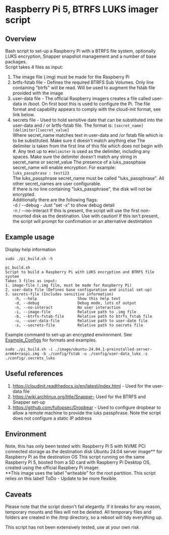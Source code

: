 # Raspberry Pi 5, BTRFS LUKS imager script

## Overview
Bash script to set-up a Raspberry Pi with a BTRFS file system, optionally LUKS encryption, Snapper snapshot management and a number of base packages.\
Script takes 4 files as input:
1. The image file (.img) must be made for the Raspberry Pi
2. brtfs-fstab file - Defines the required BTRFS Sub Volumes.  Only line containing "btrfs" will be read.  Will be used to augment the fstab file provided with the image
3. user-data file -   The official Raspberry imagers creates a file called user-data in /boot.  On first boot this is used to configure the Pi.  The file format and 
                      capability appears to comply with the cloud-init format, see link below.
4. secrets file -     Used to hold sensitive date that can be substituted into the user-data and / or brtfs-fstab file.  The format is:
                         `[secret_name][delimiter][secret_value]`\
                      Where secret_name matches text in user-data and /or fstab file which is to be substituted.  Make sure it doesn't match anything else
                      The delimiter is taken from the first line of this file which does not begin with \#.  Any text up to `#delimiter` is used
                      as the delimiter, including any spaces.  Make sure the delimiter doesn't match any string in secret_name or secret_value
                      The presence of a luks_passphase secret_name will enable encryption.  For example: \
                         `luks_passphrase : test123` \
                      The luks_passphrase secret_name must be called "luks_passphrase".  All other secret_names are user configurable.  
                      If there is no line containing "luks_passphrase", the disk will not be encrypted.\
Additionally there are the following flags:\
  -d / --debug -        Just "set -x" to show debug detail\
  -n / --no-interact    If this is present, the script will use the first non-mounted disk as the destination.  Use with caution!
                        If this isn't present, the script will prompt for confirmation or an alternative destintation

## Example usage
Display help information

```
sudo ./pi_build.sh -h

pi_build.sh
Script to build a Raspberry Pi with LUKS encryption and BTRFS file system
Takes 3 files as input:
1. image-file (.img file, must be made for Raspberry Pi)
2. user-data file (Defines base configuration and initial set-up)
3. secrets-file (Includes sensitive information)
    -h, --help                  Show this help text
    -d, --debug                 Debug mode, lots of output
    -n, --no-interact           No user interaction 
    -i, --image-file            Relative path to .img file
    -b, --btrfs-fstab-file      Relative path to btrfs_fstab file
    -u, --user-data-file        Relative path to user-date file
    -s, --secrets-file          Relative path to secrets file
```

Example command to set-up an encrypted environment.  See [Example_Configs](Example_Configs) for formats and examples.
```
sudo ./pi_build.sh -i ./image/ubuntu-24.04.1-preinstalled-server-arm64+raspi.img -b ./config/fstab -u ./config/user-data_luks -s ./config/.secrets_luks
```

## Useful references
1. https://cloudinit.readthedocs.io/en/latest/index.html - Used for the user-data file
2. https://wiki.archlinux.org/title/Snapper- Used for the BTRFS and Snapper set-up
3. https://github.com/fullopsec/Dropbear - Used to configure dropbear to allow a remote machine to provide the luks passphrase.  Note the script does not configure a static IP address

## Environment
Note, this has only been tested with:
   Raspberry Pi 5 with NVME PCI connected storage as the destination disk
   Ubuntu 24.04 server image** for Raspberry Pi as the destination OS
   This script running on the same Raspberry Pi 5, booted from a SD card with Raspberry Pi Desktop OS, created using the official Raspbery Pi imager. \
      **This image uses the label "writeable" for the root partition.  This script relies on this label!  ToDo - Update to be more flexible.

## Caveats
Please note that the script doesn't fail elegantly.  If it breaks for any reason, temporary mounts and files will not be deleted.  All temporary files
and folders are created in the /tmp directory, so a reboot will tidy everything up.

This script has not been extensively tested, use at your own risk
